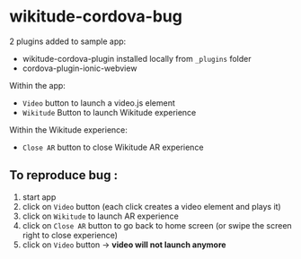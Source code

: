 # wikitude-cordova-bug

2 plugins added to sample app:
- wikitude-cordova-plugin installed locally from `_plugins` folder
- cordova-plugin-ionic-webview

Within the app:
- `Video` button to launch a video.js element
- `Wikitude` Button to launch Wikitude experience

Within the Wikitude experience:
- `Close AR` button to close Wikitude AR experience 

## To reproduce bug :
1. start app
2. click on `Video` button (each click creates a video element and plays it)
3. click on `Wikitude` to launch AR experience
4. click on `Close AR` button to go back to home screen (or swipe the screen right to close experience)
5. click on `Video` button -> **video will not launch anymore**
